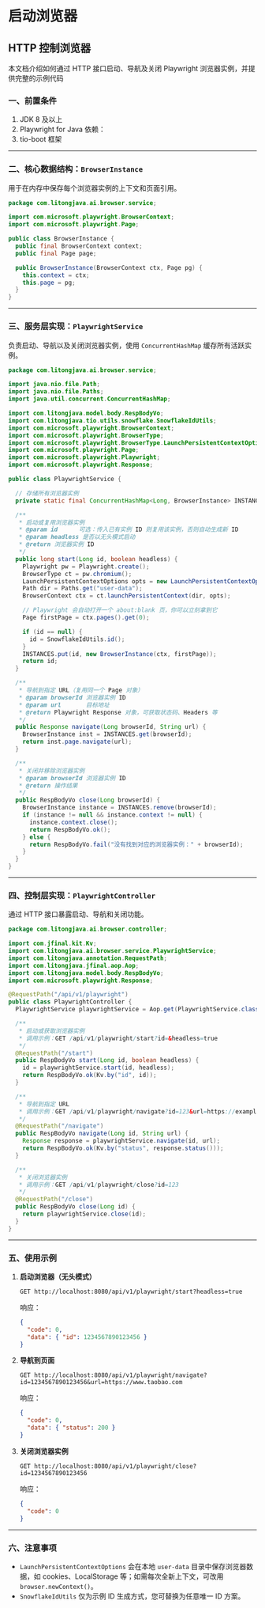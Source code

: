 # 启动浏览器

## HTTP 控制浏览器

本文档介绍如何通过 HTTP 接口启动、导航及关闭 Playwright 浏览器实例，并提供完整的示例代码

### 一、前置条件

1. JDK 8 及以上
2. Playwright for Java 依赖：
3. tio-boot 框架

---

### 二、核心数据结构：`BrowserInstance`

用于在内存中保存每个浏览器实例的上下文和页面引用。

```java
package com.litongjava.ai.browser.service;

import com.microsoft.playwright.BrowserContext;
import com.microsoft.playwright.Page;

public class BrowserInstance {
  public final BrowserContext context;
  public final Page page;

  public BrowserInstance(BrowserContext ctx, Page pg) {
    this.context = ctx;
    this.page = pg;
  }
}
```

---

### 三、服务层实现：`PlaywrightService`

负责启动、导航以及关闭浏览器实例，使用 `ConcurrentHashMap` 缓存所有活跃实例。

```java
package com.litongjava.ai.browser.service;

import java.nio.file.Path;
import java.nio.file.Paths;
import java.util.concurrent.ConcurrentHashMap;

import com.litongjava.model.body.RespBodyVo;
import com.litongjava.tio.utils.snowflake.SnowflakeIdUtils;
import com.microsoft.playwright.BrowserContext;
import com.microsoft.playwright.BrowserType;
import com.microsoft.playwright.BrowserType.LaunchPersistentContextOptions;
import com.microsoft.playwright.Page;
import com.microsoft.playwright.Playwright;
import com.microsoft.playwright.Response;

public class PlaywrightService {

  // 存储所有浏览器实例
  private static final ConcurrentHashMap<Long, BrowserInstance> INSTANCES = new ConcurrentHashMap<>();

  /**
   * 启动或复用浏览器实例
   * @param id      可选：传入已有实例 ID 则复用该实例，否则自动生成新 ID
   * @param headless 是否以无头模式启动
   * @return 浏览器实例 ID
   */
  public long start(Long id, boolean headless) {
    Playwright pw = Playwright.create();
    BrowserType ct = pw.chromium();
    LaunchPersistentContextOptions opts = new LaunchPersistentContextOptions().setHeadless(headless);
    Path dir = Paths.get("user-data");
    BrowserContext ctx = ct.launchPersistentContext(dir, opts);

    // Playwright 会自动打开一个 about:blank 页，你可以立刻拿到它
    Page firstPage = ctx.pages().get(0);

    if (id == null) {
      id = SnowflakeIdUtils.id();
    }
    INSTANCES.put(id, new BrowserInstance(ctx, firstPage));
    return id;
  }

  /**
   * 导航到指定 URL（复用同一个 Page 对象）
   * @param browserId 浏览器实例 ID
   * @param url       目标地址
   * @return Playwright Response 对象，可获取状态码、Headers 等
   */
  public Response navigate(Long browserId, String url) {
    BrowserInstance inst = INSTANCES.get(browserId);
    return inst.page.navigate(url);
  }

  /**
   * 关闭并移除浏览器实例
   * @param browserId 浏览器实例 ID
   * @return 操作结果
   */
  public RespBodyVo close(Long browserId) {
    BrowserInstance instance = INSTANCES.remove(browserId);
    if (instance != null && instance.context != null) {
      instance.context.close();
      return RespBodyVo.ok();
    } else {
      return RespBodyVo.fail("没有找到对应的浏览器实例：" + browserId);
    }
  }
}
```

---

### 四、控制层实现：`PlaywrightController`

通过 HTTP 接口暴露启动、导航和关闭功能。

```java
package com.litongjava.ai.browser.controller;

import com.jfinal.kit.Kv;
import com.litongjava.ai.browser.service.PlaywrightService;
import com.litongjava.annotation.RequestPath;
import com.litongjava.jfinal.aop.Aop;
import com.litongjava.model.body.RespBodyVo;
import com.microsoft.playwright.Response;

@RequestPath("/api/v1/playwright")
public class PlaywrightController {
  PlaywrightService playwrightService = Aop.get(PlaywrightService.class);

  /**
   * 启动或获取浏览器实例
   * 调用示例：GET /api/v1/playwright/start?id=&headless=true
   */
  @RequestPath("/start")
  public RespBodyVo start(Long id, boolean headless) {
    id = playwrightService.start(id, headless);
    return RespBodyVo.ok(Kv.by("id", id));
  }

  /**
   * 导航到指定 URL
   * 调用示例：GET /api/v1/playwright/navigate?id=123&url=https://example.com
   */
  @RequestPath("/navigate")
  public RespBodyVo navigate(Long id, String url) {
    Response response = playwrightService.navigate(id, url);
    return RespBodyVo.ok(Kv.by("status", response.status()));
  }

  /**
   * 关闭浏览器实例
   * 调用示例：GET /api/v1/playwright/close?id=123
   */
  @RequestPath("/close")
  public RespBodyVo close(Long id) {
    return playwrightService.close(id);
  }
}
```

---

### 五、使用示例

1. **启动浏览器（无头模式）**

   ```
   GET http://localhost:8080/api/v1/playwright/start?headless=true
   ```

   响应：

   ```json
   {
     "code": 0,
     "data": { "id": 1234567890123456 }
   }
   ```

2. **导航到页面**

   ```
   GET http://localhost:8080/api/v1/playwright/navigate?id=1234567890123456&url=https://www.taobao.com
   ```

   响应：

   ```json
   {
     "code": 0,
     "data": { "status": 200 }
   }
   ```

3. **关闭浏览器实例**

   ```
   GET http://localhost:8080/api/v1/playwright/close?id=1234567890123456
   ```

   响应：

   ```json
   {
     "code": 0
   }
   ```

---

### 六、注意事项

* `LaunchPersistentContextOptions` 会在本地 `user-data` 目录中保存浏览器数据，如 cookies、LocalStorage 等；如需每次全新上下文，可改用 `browser.newContext()`。
* `SnowflakeIdUtils` 仅为示例 ID 生成方式，您可替换为任意唯一 ID 方案。

